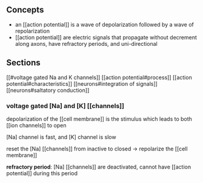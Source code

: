 ## Concepts
- an [[action potential]] is a wave of depolarization followed by a wave of repolarization
- [[action potential]] are electric signals that propagate without decrement along axons, have refractory periods, and uni-directional

## Sections
[[#voltage gated Na and K channels]]
[[action potential#process]]
[[action potential#characteristics]]
[[neurons#integration of signals]]
[[neurons#saltatory conduction]]

### voltage gated \[Na\] and \[K\] [[channels]]
depolarization of the [[cell membrane]] is the stimulus which leads to both [[ion channels]] to open

\[Na\] channel is fast, and \[K\] channel is slow

reset the \[Na\] [[channels]] from inactive to closed $\rightarrow$ repolarize the [[cell membrane]]

**refractory period**: \[Na\] [[channels]] are deactivated, cannot have [[action potential]] during this period
